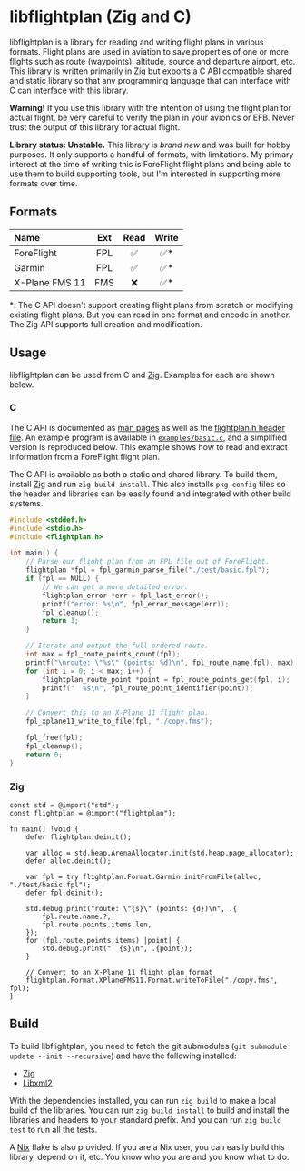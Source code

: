 # libflightplan (Zig and C)

libflightplan is a library for reading and writing flight plans in
various formats. Flight plans are used in aviation to save properties of
one or more flights such as route (waypoints), altitude, source and departure
airport, etc. This library is written primarily in Zig but exports a C ABI
compatible shared and static library so that any programming language that
can interface with C can interface with this library.

**Warning!** If you use this library with the intention of using the
flight plan for actual flight, be very careful to verify the plan in
your avionics or EFB. Never trust the output of this library for actual
flight.

**Library status: Unstable.** This library is _brand new_ and was built for
hobby purposes. It only supports a handful of formats, with limitations.
My primary interest at the time of writing this is ForeFlight flight plans
and being able to use them to build supporting tools, but I'm interested
in supporting more formats over time.

## Formats

| Name | Ext | Read | Write |
| :--- | :---: | :---: | :---: |
| ForeFlight | FPL | ✅ | ✅* |
| Garmin | FPL | ✅ | ✅* |
| X-Plane FMS 11 | FMS | ❌ | ✅* |

\*: The C API doesn't support creating flight plans from scratch or
modifying existing flight plans. But you can read in one format and
encode in another. The Zig API supports full creation and modification.

## Usage

libflightplan can be used from C and [Zig](https://ziglang.org/). Examples
for each are shown below.

### C

The C API is documented as
[man pages](https://github.com/mitchellh/libflightplan/tree/main/doc) as well as the
[flightplan.h header file](https://github.com/mitchellh/libflightplan/blob/main/include/flightplan.h).
An example program is available in [`examples/basic.c`](https://github.com/mitchellh/libflightplan/blob/main/examples/basic.c),
and a simplified version is reproduced below. This example shows how to
read and extract information from a ForeFlight flight plan.

The C API is available as both a static and shared library. To build them,
install [Zig](https://ziglang.org/) and run `zig build install`. This also
installs `pkg-config` files so the header and libraries can be easily found
and integrated with other build systems.

```c
#include <stddef.h>
#include <stdio.h>
#include <flightplan.h>

int main() {
	// Parse our flight plan from an FPL file out of ForeFlight.
	flightplan *fpl = fpl_garmin_parse_file("./test/basic.fpl");
	if (fpl == NULL) {
		// We can get a more detailed error.
		flightplan_error *err = fpl_last_error();
		printf("error: %s\n", fpl_error_message(err));
		fpl_cleanup();
		return 1;
	}

	// Iterate and output the full ordered route.
	int max = fpl_route_points_count(fpl);
	printf("\nroute: \"%s\" (points: %d)\n", fpl_route_name(fpl), max);
	for (int i = 0; i < max; i++) {
		flightplan_route_point *point = fpl_route_points_get(fpl, i);
		printf("  %s\n", fpl_route_point_identifier(point));
	}

	// Convert this to an X-Plane 11 flight plan.
	fpl_xplane11_write_to_file(fpl, "./copy.fms");

	fpl_free(fpl);
	fpl_cleanup();
	return 0;
}
```

### Zig

```zig
const std = @import("std");
const flightplan = @import("flightplan");

fn main() !void {
	defer flightplan.deinit();

	var alloc = std.heap.ArenaAllocator.init(std.heap.page_allocator);
	defer alloc.deinit();

	var fpl = try flightplan.Format.Garmin.initFromFile(alloc, "./test/basic.fpl");
	defer fpl.deinit();

	std.debug.print("route: \"{s}\" (points: {d})\n", .{
		fpl.route.name.?,
		fpl.route.points.items.len,
	});
	for (fpl.route.points.items) |point| {
		std.debug.print("  {s}\n", .{point});
	}

	// Convert to an X-Plane 11 flight plan format
	flightplan.Format.XPlaneFMS11.Format.writeToFile("./copy.fms", fpl);
}
```

## Build

To build libflightplan, you need to fetch the git submodules (`git submodule update --init --recursive`)
and have the following installed:

  * [Zig](https://ziglang.org/)
  * [Libxml2](http://www.xmlsoft.org/)

With the dependencies installed, you can run `zig build` to make a local
build of the libraries. You can run `zig build install` to build and install
the libraries and headers to your standard prefix. And you can run `zig build test`
to run all the tests.

A [Nix](https://nixos.org/) flake is also provided. If you are a Nix user, you
can easily build this library, depend on it, etc. You know who you are and you
know what to do.
